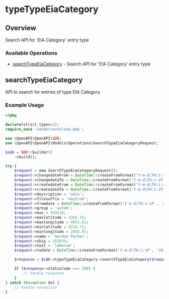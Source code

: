 # typeTypeEiaCategory

## Overview

Search API for 'EIA Category' entry type

### Available Operations

* [searchTypeEiaCategory](#searchtypeeiacategory) - Search API for 'EIA Category' entry type

## searchTypeEiaCategory

API to search for entries of type EIA Category

### Example Usage

```php
<?php

declare(strict_types=1);
require_once 'vendor/autoload.php';

use \OpenAPI\OpenAPI\SDK;
use \OpenAPI\OpenAPI\Models\Operations\SearchTypeEiaCategoryRequest;

$sdk = SDK::builder()
    ->build();

try {
    $request = new SearchTypeEiaCategoryRequest();
    $request->changedateFrom = DateTime::createFromFormat('Y-m-d\TH:i:sP', '2021-10-26T17:25:08.094Z');
    $request->changedateTo = DateTime::createFromFormat('Y-m-d\TH:i:sP', '2022-04-27T18:27:57.430Z');
    $request->createdateFrom = DateTime::createFromFormat('Y-m-d\TH:i:sP', '2022-09-24T03:14:43.673Z');
    $request->createdateTo = DateTime::createFromFormat('Y-m-d\TH:i:sP', '2022-06-27T00:48:16.622Z');
    $request->description = 'odio';
    $request->filesuffix = 'nostrum';
    $request->fromdate = DateTime::createFromFormat('Y-m-d\TH:i:sP', '2022-10-01T00:33:36.040Z');
    $request->group = 'autem';
    $request->max = 939516;
    $request->maxlatitude = 3266.35;
    $request->maxlongitude = 4051.61;
    $request->minlatitude = 8216.72;
    $request->minlongitude = 2005.01;
    $request->name = 'Gordon Parker';
    $request->skip = 255839;
    $request->text = 'laborum';
    $request->todate = DateTime::createFromFormat('Y-m-d\TH:i:sP', '2021-09-25T11:07:50.686Z');

    $response = $sdk->typeTypeEiaCategory->searchTypeEiaCategory($request);

    if ($response->statusCode === 200) {
        // handle response
    }
} catch (Exception $e) {
    // handle exception
}
```
